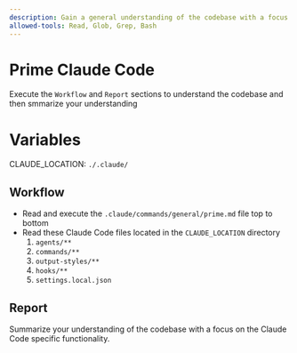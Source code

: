 ```yaml
---
description: Gain a general understanding of the codebase with a focus on Claude Code improvements
allowed-tools: Read, Glob, Grep, Bash
---
```


# Prime Claude Code

Execute the `Workflow` and `Report` sections to understand the codebase and then smmarize your understanding

# Variables

CLAUDE_LOCATION: `./.claude/`

## Workflow

- Read and execute the `.claude/commands/general/prime.md` file top to bottom
- Read these Claude Code files located in the `CLAUDE_LOCATION` directory
  1. `agents/**`
  2. `commands/**`
  3. `output-styles/**`
  4. `hooks/**`
  5. `settings.local.json`

## Report

Summarize your understanding of the codebase with a focus on the Claude Code specific functionality.